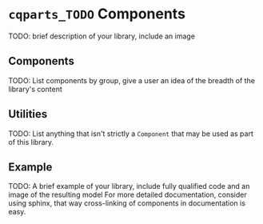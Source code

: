 # `cqparts_TODO` Components

TODO: brief description of your library, include an image

## Components

TODO: List components by group, give a user an idea of the breadth of the
library's content

## Utilities

TODO: List anything that isn't strictly a `Component` that may be used as part
of this library.

## Example

TODO: A brief example of your library, include fully qualified code and an image
of the resulting model
For more detailed documentation, consider using sphinx, that way cross-linking
of components in documentation is easy.
